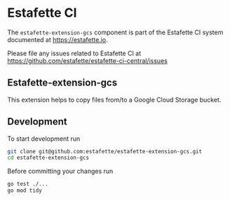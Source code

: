 # Estafette CI

The `estafette-extension-gcs` component is part of the Estafette CI system documented at https://estafette.io.

Please file any issues related to Estafette CI at https://github.com/estafette/estafette-ci-central/issues

## Estafette-extension-gcs

This extension helps to copy files from/to a Google Cloud Storage bucket.

## Development

To start development run

```bash
git clone git@github.com:estafette/estafette-extension-gcs.git
cd estafette-extension-gcs
```

Before committing your changes run

```bash
go test ./...
go mod tidy
```